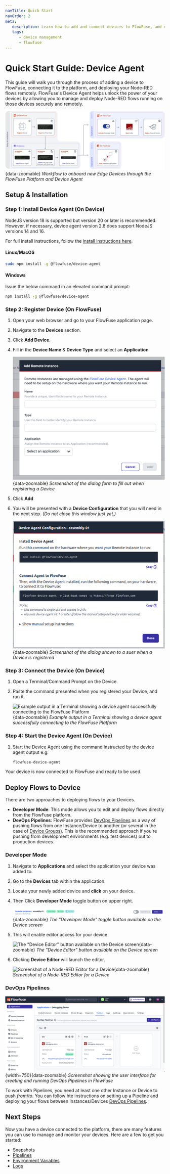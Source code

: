 ```yaml
---
navTitle: Quick Start
navOrder: 2
meta:
   description: Learn how to add and connect devices to FlowFuse, and develop workflows using the web UI.
   tags:
      - device management
      - flowfuse
---
```


# Quick Start Guide: Device Agent

This guide will walk you through the process of adding a device to FlowFuse, connecting it to the platform, and deploying your Node-RED flows remotely. FlowFuse's Device Agent helps unlock the power of your devices by allowing you to manage and deploy Node-RED flows running on those devices securely and remotely.

![FlowFuse Device Agent Workflow](./images/device-agent-workflow.png){data-zoomable}
_Workflow to onboard new Edge Devices through the FlowFuse Platform and Device Agent_

## Setup & Installation

### Step 1: Install Device Agent (On Device)

NodeJS version 18 is supported but version 20 or later is recommended. However, if necessary, device agent version 2.8 does support NodeJS versions 14 and 16.

For full install instructions, follow the [install instructions here](/docs/device-agent/install.md).

#### Linux/MacOS

```bash
sudo npm install -g @flowfuse/device-agent
```

#### Windows

Issue the below command in an elevated command prompt:

```bash
npm install -g @flowfuse/device-agent
```

### Step 2: Register Device (On FlowFuse)

1. Open your web browser and go to your FlowFuse application page.
2. Navigate to the **Devices** section.
3. Click **Add Device.**
4. Fill in the **Device Name** & **Device Type** and select an **Application**

    ![Screenshot of the dialog form to fill out when registering a Device](./images/add_remote_instance.png){data-zoomable}
    _Screenshot of the dialog form to fill out when registering a Device_
    
5. Click **Add**
6. You will be presented with a **Device Configuration** that you will need in the next step. _(Do not close this window just yet.)_

    ![Screenshot of the dialog shown to a suer when a Device is registered](./images/config_yml2a.png){data-zoomable}
    _Screenshot of the dialog shown to a suer when a Device is registered_

### Step 3: Connect the Device (On Device)

1. Open a Terminal/Command Prompt on the Device.
2. Paste the command presented when you registered your Device, and run it.

    ![Example output in a Terminal showing a device agent successfully connecting to the FlowFuse Platform](./images/device_cli.png){data-zoomable}
    _Example output in a Terminal showing a device agent successfully connecting to the FlowFuse Platform_

### Step 4: Start the Device Agent (On Device)

1. Start the Device Agent using the command instructed by the device agent output e.g:

   ```bash
   flowfuse-device-agent
   ```

Your device is now connected to FlowFuse and ready to be used.

## Deploy Flows to Device

There are two approaches to deploying flows to your Devices.

- **Developer Mode**: This mode allows you to edit and deploy flows directly from the FlowFuse platform.
- **DevOps Pipelines**: FlowFuse provides [DevOps Pipelines](/docs/user/devops-pipelines.md) as a way of pushing flows from one Instance/Device to another (or several in the case of [Device Groups](/docs/user/device-groups.md)). This is the recommended approach if you're pushing from development environments (e.g. test devices) out to production devices.

### Developer Mode

1. Navigate to **Applications** and select the application your device was added to.
2. Go to the **Devices** tab within the application.
3. Locate your newly added device and **click** on your device.
4. Then Click **Developer Mode** toggle button on upper right.

    ![The "Developer Mode" toggle button available on the Device screen](./images/developer.png){data-zoomable}
    _The "Developer Mode" toggle button available on the Device screen_

5. This will enable editor access for your device.

    ![The "Device Editor" button available on the Device screen](./images/editorEnabled.png){data-zoomable}
    _The "Device Editor" button available on the Device screen_

6. Clicking **Device Editor** will launch the editor.

    ![Screenshot of a Node-RED Editor for a Device](./images/nr_editor.png){data-zoomable}
    _Screenshot of a Node-RED Editor for a Device_

### DevOps Pipelines

![Screenshot showing the user interface for creating and running DevOps Pipelines in FlowFuse](../user/images/ui-devops-pipelines.png){width=750}{data-zoomable}
_Screenshot showing the user interface for creating and running DevOps Pipelines in FlowFuse_

To work with Pipelines, you need at least one other Instance or Device to push _from_/_to_. You can follow hte instructions on setting up a Pipeline and deploying your flows between Instances/Devices [DevOps Pipelines](/docs/user/devops-pipelines.md).

## Next Steps

Now you have a device connected to the platform, there are many features you can use to manage and monitor your devices.
Here are a few to get you started:

* [Snapshots](../user/snapshots.md)
* [Pipelines](../user/devops-pipelines.md)
* [Environment Variables](../user/envvar.md)
* [Logs](../user/logs.md)